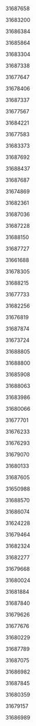 31687658

31683200

31686384

31685864

31683304

31687338

31677647

31678406

31687337

31677567

31684221

31677583

31683373

31687692

31688437

31687687

31674869

31682361

31687036

31687228

31688150

31687727

31661688

31678305

31688215

31677733

31682256

31676819

31687874

31673724

31688805

31688800

31685908

31688063

31683986

31680066

31677701

31676233

31676293

31679070

31680133

31687605

31650988

31688570

31686074

31624228

31679464

31682324

31682277

31679668

31680024

31681884

31687840

31679626

31677676

31680229

31687789

31687075

31686982

31687845

31680359

31679157

31686989

